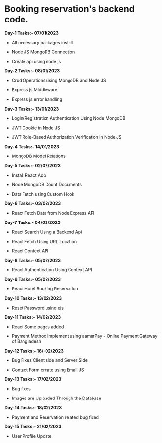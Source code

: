 # Booking reservation's backend code.
**Day-1 Tasks:- 07/01/2023**

- All necessary packages install
* Node JS MongoDB Connection
+ Create api using node js

**Day-2 Tasks:- 08/01/2023**

- Crud Operations using MongoDB and Node JS
* Express js Middleware
+ Express js error handling

**Day-3 Tasks:- 13/01/2023**

- Login/Registration Authentication Using Node MongoDB
* JWT Cookie in Node JS
+ JWT Role-Based Authorization Verification in Node JS

**Day-4 Tasks:- 14/01/2023**

- MongoDB Model Relations

**Day-5 Tasks:- 02/02/2023**

- Install React App
* Node MongoDB Count Documents
- Data Fetch using Custom Hook

**Day-6 Tasks:- 03/02/2023**

- React Fetch Data from Node Express API

**Day-7 Tasks:- 04/02/2023**

- React Search Using a Backend Api
* React Fetch Using URL Location
- React Context API

**Day-8 Tasks:- 05/02/2023**

- React  Authentication Using Context API

**Day-9 Tasks:- 05/02/2023**

- React Hotel Booking Reservation

**Day-10 Tasks:- 13/02/2023**

- Reset Password using ejs

**Day-11 Tasks:- 14/02/2023**

- React Some pages added
* Payment Method Implement using aamarPay - Online Payment Gateway of Bangladesh

**Day-12 Tasks:- 16/-02/2023**

- Bug Fixes Client side and Server Side
* Contact Form create using Email JS

**Day-13 Tasks:- 17/02/2023**

- Bug fixes
* Images are Uploaded Through the Database

**Day-14 Tasks:- 18/02/2023**

- Payment and Reservation related bug fixed

**Day-15 Tasks:- 21/02/2023**

- User Profile Update